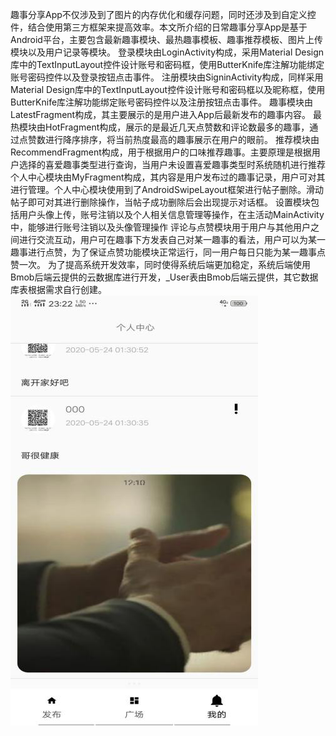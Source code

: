趣事分享App不仅涉及到了图片的内存优化和缓存问题，同时还涉及到自定义控件，结合使用第三方框架来提高效率。本文所介绍的日常趣事分享App是基于Android平台，主要包含最新趣事模块、最热趣事模板、趣事推荐模板、图片上传模块以及用户记录等模块。
登录模块由LoginActivity构成，采用Material Design库中的TextInputLayout控件设计账号和密码框，使用ButterKnife库注解功能绑定账号密码控件以及登录按钮点击事件。
注册模块由SigninActivity构成，同样采用Material Design库中的TextInputLayout控件设计账号和密码框以及昵称框，使用ButterKnife库注解功能绑定账号密码控件以及注册按钮点击事件。
趣事模块由LatestFragment构成，其主要展示的是用户进入App后最新发布的趣事内容。
最热模块由HotFragment构成，展示的是最近几天点赞数和评论数最多的趣事，通过点赞数进行降序排序，将当前热度最高的趣事展示在用户的眼前。
推荐模块由RecommendFragment构成，用于根据用户的口味推荐趣事。主要原理是根据用户选择的喜爱趣事类型进行查询，当用户未设置喜爱趣事类型时系统随机进行推荐
个人中心模块由MyFragment构成，其内容是用户发布过的趣事记录，用户可对其进行管理。个人中心模块使用到了AndroidSwipeLayout框架进行帖子删除。滑动帖子即可对其进行删除操作，当帖子成功删除后会出现提示对话框。
设置模块包括用户头像上传，账号注销以及个人相关信息管理等操作，在主活动MainActivity中，能够进行账号注销以及头像管理操作
评论与点赞模块用于用户与其他用户之间进行交流互动，用户可在趣事下方发表自己对某一趣事的看法，用户可以为某一趣事进行点赞，为了保证点赞功能模块正常运行，同一用户每日只能为某一趣事点赞一次。
为了提高系统开发效率，同时使得系统后端更加稳定，系统后端使用Bmob后端云提供的云数据库进行开发，_User表由Bmob后端云提供，其它数据库表根据需求自行创建。
 ![image](https://github.com/Yinta/QuXiang/blob/master/screenshot/%E4%B8%AA%E4%BA%BA%E4%B8%AD%E5%BF%83%E6%A8%A1%E5%9D%97.png)
